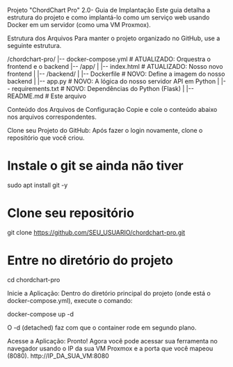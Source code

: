 Projeto "ChordChart Pro" 2.0- Guia de Implantação
Este guia detalha a estrutura do projeto e como implantá-lo como um serviço web usando Docker em um servidor (como uma VM Proxmox).

Estrutura dos Arquivos
Para manter o projeto organizado no GitHub, use a seguinte estrutura.

/chordchart-pro/
|-- docker-compose.yml       # ATUALIZADO: Orquestra o frontend e o backend
|-- /app/
|   |-- index.html           # ATUALIZADO: Nosso novo frontend
|
|-- /backend/
|   |-- Dockerfile           # NOVO: Define a imagem do nosso backend
|   |-- app.py               # NOVO: A lógica do nosso servidor API em Python
|   |-- requirements.txt     # NOVO: Dependências do Python (Flask)
|
|-- README.md               # Este arquivo

Conteúdo dos Arquivos de Configuração
Copie e cole o conteúdo abaixo nos arquivos correspondentes.


Clone seu Projeto do GitHub: Após fazer o login novamente, clone o repositório que você criou.

# Instale o git se ainda não tiver
sudo apt install git -y

# Clone seu repositório
git clone https://github.com/SEU_USUARIO/chordchart-pro.git

# Entre no diretório do projeto
cd chordchart-pro

Inicie a Aplicação: Dentro do diretório principal do projeto (onde está o docker-compose.yml), execute o comando:

docker-compose up -d

O -d (detached) faz com que o container rode em segundo plano.

Acesse a Aplicação: Pronto! Agora você pode acessar sua ferramenta no navegador usando o IP da sua VM Proxmox e a porta que você mapeou (8080).
http://IP_DA_SUA_VM:8080